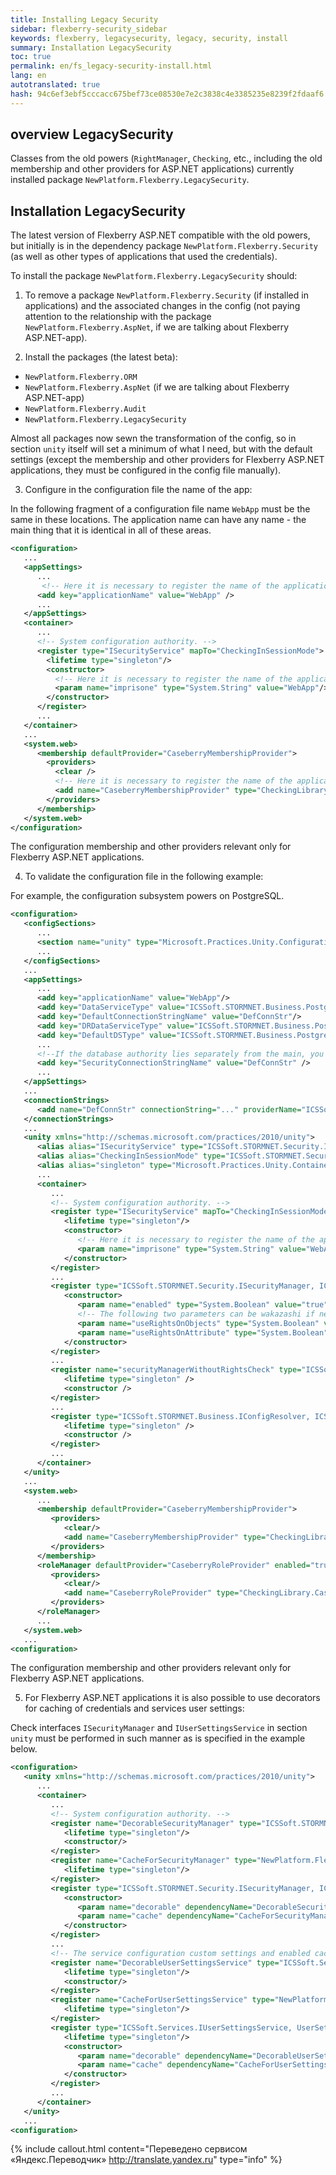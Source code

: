 ```yaml
--- 
title: Installing Legacy Security 
sidebar: flexberry-security_sidebar 
keywords: flexberry, legacysecurity, legacy, security, install 
summary: Installation LegacySecurity 
toc: true 
permalink: en/fs_legacy-security-install.html 
lang: en 
autotranslated: true 
hash: 94c6ef3ebf5cccacc675bef73ce08530e7e2c3838c4e3385235e8239f2fdaaf6 
--- 
```


## overview LegacySecurity 
Classes from the old powers (`RightManager`, `Checking`, etc., including the old membership and other providers for ASP.NET applications) currently installed package `NewPlatform.Flexberry.LegacySecurity`. 

## Installation LegacySecurity 
The latest version of Flexberry ASP.NET compatible with the old powers, but initially is in the dependency package `NewPlatform.Flexberry.Security` (as well as other types of applications that used the credentials). 

To install the package `NewPlatform.Flexberry.LegacySecurity` should: 

1. To remove a package `NewPlatform.Flexberry.Security` (if installed in applications) and the associated changes in the config (not paying attention to the relationship with the package `NewPlatform.Flexberry.AspNet`, if we are talking about Flexberry ASP.NET-app). 

2. Install the packages (the latest beta): 
* `NewPlatform.Flexberry.ORM` 
* `NewPlatform.Flexberry.AspNet` (if we are talking about Flexberry ASP.NET-app) 
* `NewPlatform.Flexberry.Audit` 
* `NewPlatform.Flexberry.LegacySecurity` 

Almost all packages now sewn the transformation of the config, so in section `unity` itself will set a minimum of what I need, but with the default settings (except the membership and other providers for Flexberry ASP.NET applications, they must be configured in the config file manually). 

3. Configure in the configuration file the name of the app: 

In the following fragment of a configuration file name `WebApp` must be the same in these locations. The application name can have any name - the main thing that it is identical in all of these areas. 

``` xml
<configuration>
   ...
   <appSettings>
      ...
       <!-- Here it is necessary to register the name of the application -->
      <add key="applicationName" value="WebApp" />
      ...
   </appSettings>
   <container>
      ...
      <!-- System configuration authority. -->
      <register type="ISecurityService" mapTo="CheckingInSessionMode">
        <lifetime type="singleton"/>
        <constructor>
          <!-- Here it is necessary to register the name of the application -->
          <param name="imprisone" type="System.String" value="WebApp"/>
        </constructor>
      </register>
      ...
   </container>
   ...
   <system.web>
      <membership defaultProvider="CaseberryMembershipProvider">
        <providers>
          <clear />
          <!-- Here it is necessary to register the name of the application -->
          <add name="CaseberryMembershipProvider" type="CheckingLibrary.Web.CaseberryDomainMembershipProvider" applicationName="WebApp" />
        </providers>
      </membership>
   </system.web>
</configuration>
``` 

The configuration membership and other providers relevant only for Flexberry ASP.NET applications. 

4. To validate the configuration file in the following example: 

For example, the configuration subsystem powers on PostgreSQL. 

``` xml
<configuration>
   <configSections>
      ...
      <section name="unity" type="Microsoft.Practices.Unity.Configuration.UnityConfigurationSection, Microsoft.Practices.Unity.Configuration"/>
      ...
   </configSections>
   ...
   <appSettings>
      ...
      <add key="applicationName" value="WebApp"/>
      <add key="DataServiceType" value="ICSSoft.STORMNET.Business.PostgresDataService, ICSSoft.STORMNET.Business.PostgresDataService"/>
      <add key="DefaultConnectionStringName" value="DefConnStr"/>
      <add key="DRDataServiceType" value="ICSSoft.STORMNET.Business.PostgresDataService, ICSSoft.STORMNET.Business.PostgresDataService"/>
      <add key="DefaultDSType" value="ICSSoft.STORMNET.Business.PostgresDataService, ICSSoft.STORMNET.Business.PostgresDataService"/>
      ...
      <!--If the database authority lies separately from the main, you can reference a different connection string-->
      <add key="SecurityConnectionStringName" value="DefConnStr" />
      ...
   </appSettings>
   ...
   <connectionStrings>
      <add name="DefConnStr" connectionString="..." providerName="ICSSoft.STORMNET.Business.PostgresDataService, ICSSoft.STORMNET.Business.PostgresDataService"/>
   </connectionStrings>
   ...
   <unity xmlns="http://schemas.microsoft.com/practices/2010/unity">
      <alias alias="ISecurityService" type="ICSSoft.STORMNET.Security.ISecurityService, ICSSoft.STORMNET.DataObject"/>
      <alias alias="CheckingInSessionMode" type="ICSSoft.STORMNET.Security.CheckingInSessionMode, CheckingLibrary"/>
      <alias alias="singleton" type="Microsoft.Practices.Unity.ContainerControlledLifetimeManager, Microsoft.Practices.Unity"/>
      ...
      <container>
         ...
         <!-- System configuration authority. -->
         <register type="ISecurityService" mapTo="CheckingInSessionMode">
            <lifetime type="singleton"/>
            <constructor>
               <!-- Here it is necessary to register the name of the application -->
               <param name="imprisone" type="System.String" value="WebApp"/>
            </constructor>
         </register>
         ...
         <register type="ICSSoft.STORMNET.Security.ISecurityManager, ICSSoft.STORMNET.DataObject" mapTo="ICSSoft.STORMNET.Security.DefaultSecurityManager, ICSSoft.STORMNET.RightManager">
            <constructor>
               <param name="enabled" type="System.Boolean" value="true" />
               <!-- The following two parameters can be wakazashi if necessary -->
               <param name="useRightsOnObjects" type="System.Boolean" value="..." />
               <param name="useRightsOnAttribute" type="System.Boolean" value="..." />
            </constructor>
         </register>
         ...
         <register name="securityManagerWithoutRightsCheck" type="ICSSoft.STORMNET.Security.ISecurityManager, ICSSoft.STORMNET.DataObject" mapTo="ICSSoft.STORMNET.Security.EmptySecurityManager, ICSSoft.STORMNET.DataObject">
            <lifetime type="singleton" />
            <constructor />
         </register>
         ...
         <register type="ICSSoft.STORMNET.Business.IConfigResolver, ICSSoft.STORMNET.Business" mapTo="ICSSoft.STORMNET.Business.ConfigResolver, ICSSoft.STORMNET.Business">
            <lifetime type="singleton" />
            <constructor />
         </register>
         ...
      </container>
   </unity>
   ...
   <system.web>
      ...
      <membership defaultProvider="CaseberryMembershipProvider">
         <providers>
            <clear/>
            <add name="CaseberryMembershipProvider" type="CheckingLibrary.Web.CaseberryDomainMembershipProvider" applicationName="WebApp"/>
         </providers>
      </membership>
      <roleManager defaultProvider="CaseberryRoleProvider" enabled="true">
         <providers>
            <clear/>
            <add name="CaseberryRoleProvider" type="CheckingLibrary.CaseberryDomainRoleProvider"/>
         </providers>
      </roleManager>
      ...
   </system.web>
   ...
<configuration>
``` 

The configuration membership and other providers relevant only for Flexberry ASP.NET applications. 

5. For Flexberry ASP.NET applications it is also possible to use decorators for caching of credentials and services user settings: 

Check interfaces `ISecurityManager` and `IUserSettingsService` in section `unity` must be performed in such manner as is specified in the example below. 

``` xml
<configuration>
   <unity xmlns="http://schemas.microsoft.com/practices/2010/unity">
      ...
      <container>
         ...
         <!-- System configuration authority. -->
         <register name="DecorableSecurityManager" type="ICSSoft.STORMNET.Security.ISecurityManager, ICSSoft.STORMNET.DataObject" mapTo="ICSSoft.STORMNET.Security.DefaultSecurityManager, ICSSoft.STORMNET.RightManager">
            <lifetime type="singleton"/>
            <constructor/>
         </register>
         <register name="CacheForSecurityManager" type="NewPlatform.Flexberry.Services.ICacheService, ICSSoft.STORMNET.Web.Tools" mapTo="NewPlatform.Flexberry.Services.InternalCacheService, ICSSoft.STORMNET.Web.Tools">
            <lifetime type="singleton"/>
         </register>
         <register type="ICSSoft.STORMNET.Security.ISecurityManager, ICSSoft.STORMNET.DataObject" mapTo="NewPlatform.Flexberry.Security.SecurityManagerCacheDecorator, ICSSoft.STORMNET.Web.Tools">
            <constructor>
               <param name="decorable" dependencyName="DecorableSecurityManager"/>
               <param name="cache" dependencyName="CacheForSecurityManager"/>
            </constructor>
         </register>
         ...
         <!-- The service configuration custom settings and enabled caching. -->
         <register name="DecorableUserSettingsService" type="ICSSoft.Services.IUserSettingsService, UserSettingsService" mapTo="ICSSoft.Services.UserSettingsService, UserSettingsService">
            <lifetime type="singleton"/>
            <constructor/>
         </register>
         <register name="CacheForUserSettingsService" type="NewPlatform.Flexberry.Services.ICacheService, ICSSoft.STORMNET.Web.Tools" mapTo="NewPlatform.Flexberry.Services.InternalCacheService, ICSSoft.STORMNET.Web.Tools">
            <lifetime type="singleton"/>
         </register>
         <register type="ICSSoft.Services.IUserSettingsService, UserSettingsService" mapTo="NewPlatform.Flexberry.Services.UserSettingsServiceCacheDecorator, ICSSoft.STORMNET.Web.Tools">
            <lifetime type="singleton"/>
            <constructor>
               <param name="decorable" dependencyName="DecorableUserSettingsService"/>
               <param name="cache" dependencyName="CacheForUserSettingsService"/>
            </constructor>
         </register>
         ...
      </container>
   </unity>
   ...
<configuration>
``` 



{% include callout.html content="Переведено сервисом «Яндекс.Переводчик» <http://translate.yandex.ru>" type="info" %}